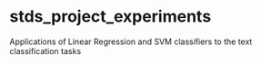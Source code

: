 # stds_project_experiments
Applications of Linear Regression and SVM classifiers to the text classification tasks
